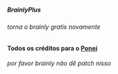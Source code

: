 ##### BrainlyPlus
###### torna o brainly gratis novamente

#### Todos os créditos para o [Ponei](https://github.com/ponei/website-fix)

*por favor brainly não dê patch nisso*
